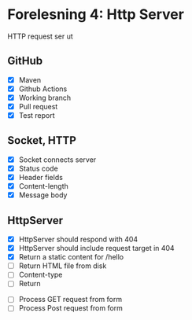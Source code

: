 # Forelesning 4: Http Server

HTTP request ser ut

## GitHub

* [x] Maven
* [x] Github Actions
* [x] Working branch
* [x] Pull request
* [x] Test report

## Socket, HTTP

* [x] Socket connects server
* [x] Status code
* [x] Header fields
* [x] Content-length
* [x] Message body

## HttpServer
* [x] HttpServer should respond with 404
* [x] HttpServer should include request target in 404
* [x] Return a static content for /hello
* [ ] Return HTML file from disk
* [ ] Content-type
* [ ] Return <form>
* [ ] Process GET request from form
* [ ] Process Post request from form
